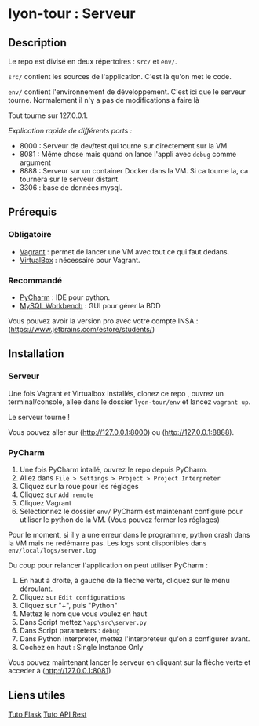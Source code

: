# lyon-tour : Serveur

## Description

Le repo est divisé en deux répertoires : ```src/``` et ```env/```.

```src/``` contient les sources de l'application. C'est là qu'on met le code.

```env/``` contient l'environnement de développement. 
C'est ici que le serveur tourne. Normalement il n'y a pas de modifications à faire là

Tout tourne sur 127.0.0.1.

*Explication rapide de différents ports :*
  * 8000 : Serveur de dev/test qui tourne sur directement sur la VM
  * 8081 : Même chose mais quand on lance l'appli avec ```debug``` comme argument
  * 8888 : Serveur sur un container Docker dans la VM. Si ca tourne la, ca tournera sur le serveur distant.
  * 3306 : base de données mysql.


## Prérequis

### Obligatoire 
  * [Vagrant](https://www.vagrantup.com/downloads.html) : permet de lancer une VM avec tout ce qui faut dedans.
  * [VirtualBox](https://www.virtualbox.org/wiki/Download) : nécessaire pour Vagrant.

### Recommandé
  * [PyCharm](https://www.jetbrains.com/pycharm/download/) : IDE pour python.
  * [MySQL Workbench](http://dev.mysql.com/downloads/workbench/#downloads) : GUI pour gérer la BDD

Vous pouvez avoir la version pro avec votre compte INSA : (https://www.jetbrains.com/estore/students/)

## Installation

### Serveur
Une fois Vagrant et Virtualbox installés, clonez ce repo ,
ouvrez un terminal/console, allee dans le dossier ```lyon-tour/env``` et lancez ```vagrant up```.

Le serveur tourne ! 

Vous pouvez aller sur (http://127.0.0.1:8000) ou (http://127.0.0.1:8888).

### PyCharm
 1. Une fois PyCharm intallé, ouvrez le repo depuis PyCharm.
 2. Allez dans ```File > Settings > Project > Project Interpreter```
 3. Cliquez sur la roue pour les réglages
 4. Cliquez sur ```Add remote```
 5. Cliquez Vagrant
 6. Selectionnez le dossier ```env/```
PyCharm est maintenant configuré pour utiliser le python de la VM. (Vous pouvez fermer les réglages)

Pour le moment, si il y a une erreur dans le programme, python crash dans la VM mais ne redémarre pas.
Les logs sont disponibles dans ```env/local/logs/server.log```

Du coup pour relancer l'application on peut utiliser PyCharm : 
  1. En haut à droite, à gauche de la flèche verte, cliquez sur le menu déroulant.
  2. Cliquez sur ```Edit configurations```
  3. Cliquez sur "+", puis "Python"
  4. Mettez le nom que vous voulez en haut
  5. Dans Script mettez ```\app\src\server.py```
  6. Dans Script parameters : ```debug```
  7. Dans Python interpreter, mettez l'interpreteur qu'on a configurer avant.
  8. Cochez en haut : Single Instance Only
 
Vous pouvez maintenant lancer le serveur en cliquant sur la flèche verte et acceder à (http://127.0.0.1:8081)

## Liens utiles

[Tuto Flask](http://flask.pocoo.org/docs/0.10/quickstart/)
[Tuto API Rest](https://flask-restful.readthedocs.org/en/0.3.2/quickstart.html)





